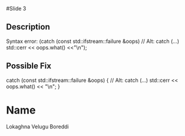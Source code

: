 #Slide 3

## Description
Syntax error: (catch (const std::ifstream::failure &oops) // Alt: catch (...) std::cerr << oops.what() <<"\n");

## Possible Fix
catch (const std::ifstream::failure &oops) { // Alt: catch (...) 
    std::cerr << oops.what() << "\n";
}

# Name
Lokaghna Velugu Boreddi

